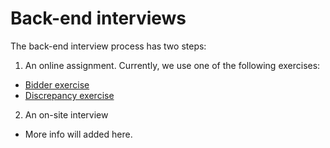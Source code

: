 # Back-end interviews

The back-end interview process has two steps:

1. An online assignment. Currently, we use one of the following exercises:
  - [Bidder exercise](online-assignment/bidder-exercise/instructions)
  - [Discrepancy exercise](online-assignment/discrepancy-exercise/instructions)

2. An on-site interview
  - More info will added here.